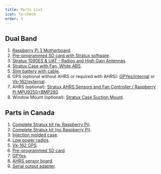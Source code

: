 ```yaml
---
title: Parts List
icon: fa-check
order: 3
---
```



## Dual Band

1. [Raspberry Pi 3 Motherboard](https://www.amazon.com/gp/product/B01CD5VC92/ref=as_li_tl?ie=UTF8&camp=1789&creative=9325&creativeASIN=B01CD5VC92&linkCode=as2&tag=stratux-20&linkId=45aa55e7490e86dc7a5301b154dc822c).
2. [Pre-programmed SD card with Stratux software](https://amzn.com/B01I0G15YU).
3. [Stratux 1090ES & UAT - Radios and High Gain Antennas](https://www.amazon.com/gp/product/B01M7NMWCD/ref=as_li_tl?ie=UTF8&camp=1789&creative=9325&creativeASIN=B01M7NMWCD&linkCode=as2&tag=stratux-20&linkId=e0f8da26cc3464c8424356913314cdd8).
4. [Stratux Case with Fan, White ABS](https://www.amazon.com/gp/product/B072ND582W/ref=as_li_tl?ie=UTF8&camp=1789&creative=9325&creativeASIN=B072ND582W&linkCode=as2&tag=stratux-20&linkId=cf185209ccbd714f7931fbdec588d267).
5. [Slim battery with cable](https://www.amazon.com/gp/product/B01EKXR67M/ref=as_li_tl?ie=UTF8&camp=1789&creative=9325&creativeASIN=B01EKXR67M&linkCode=as2&tag=stratux-20&linkId=87f3c60d74c8b1daee141c35968ce300).
6. GPS (optional without AHRS or required with AHRS): [GPYes/internal](https://www.amazon.com/gp/product/B0716BK5NT/ref=as_li_tl?ie=UTF8&camp=1789&creative=9325&creativeASIN=B0716BK5NT&linkCode=as2&tag=stratux-20&linkId=aaf4369209e66581f28288ac6fc6cbb0) or [Vk-162/external](http://www.amazon.com/gp/product/B01EROIUEW/ref=as_li_tl?ie=UTF8&camp=1789&creative=9325&creativeASIN=B01EROIUEW&linkCode=as2&tag=stratux-20&linkId=QL3UH3IGOOATKPHW).
7. AHRS (optional): [Stratux AHRS Sensors and Fan Controller / Raspberry Pi MPU9250+BMP280](https://www.amazon.com/gp/product/B06ZZCHBHT/ref=as_li_tl?ie=UTF8&camp=1789&creative=9325&creativeASIN=B06ZZCHBHT&linkCode=as2&tag=stratux-20&linkId=e720494817e9c243c04b983de8a68dda).
8. Window Mount (optional): [Stratux Case Suction Mount](https://www.amazon.com/gp/product/B076FPT223/ref=as_li_tl?ie=UTF8&camp=1789&creative=9325&creativeASIN=B076FPT223&linkCode=as2&tag=stratux-20&linkId=c13f373876b3d5e538a10522564285f4).

## Parts in Canada

1. [Complete Stratux kit (w. Raspberry Pi)](https://www.amazon.ca/dp/B01MY5MFK1).
2. [Complete Stratux kit (no Raspberry Pi)](https://www.amazon.ca/dp/B01N4LEDD1).
3. [Injection molded case](https://www.amazon.ca/dp/B072ND582W).
4. [Low power radios](https://www.amazon.ca/dp/B01M7NMWCD).
5. [Vk-162 GPS](https://www.amazon.ca/dp/B01EROIUEW).
6. [Pre-programmed SD card](https://www.amazon.ca/dp/B01I0G15YU).
7. [GPYes](https://www.amazon.ca/dp/B0716BK5NT).
8. [AHRS sensor board](https://www.amazon.ca/dp/B06ZZCHBHT).
9. [Serial output adapter](https://www.amazon.ca/dp/B01N7RNFRJ).
